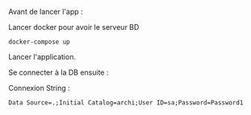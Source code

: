 Avant de lancer l'app : 


Lancer docker pour avoir le serveur BD

```docker-compose up```

Lancer l'application.

Se connecter à la DB ensuite :

Connexion String : 

```Data Source=.;Initial Catalog=archi;User ID=sa;Password=Password1```

